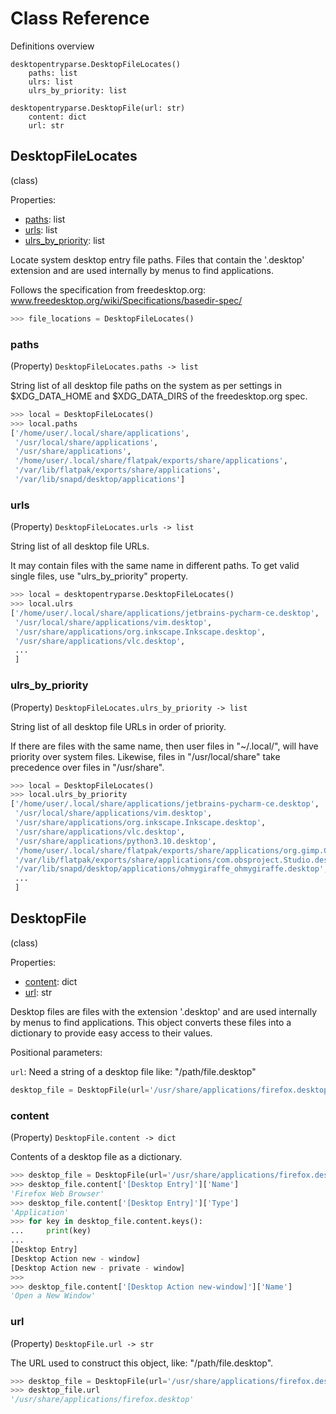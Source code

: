 # Class Reference

Definitions overview
```
desktopentryparse.DesktopFileLocates()
    paths: list
    ulrs: list
    ulrs_by_priority: list

desktopentryparse.DesktopFile(url: str)
    content: dict
    url: str
```

## DesktopFileLocates
(class)

Properties:

* [paths](#paths): list
* [urls](#urls): list
* [ulrs_by_priority](#ulrs_by_priority): list

Locate system desktop entry file paths.
Files that contain the '.desktop' extension and are used internally by
menus to find applications.

Follows the specification from freedesktop.org: www.freedesktop.org/wiki/Specifications/basedir-spec/
```python
>>> file_locations = DesktopFileLocates()
```

### paths
(Property) `DesktopFileLocates.paths -> list`

String list of all desktop file paths on the system as per settings
in $XDG_DATA_HOME and $XDG_DATA_DIRS of the freedesktop.org spec.

```python
>>> local = DesktopFileLocates()
>>> local.paths
['/home/user/.local/share/applications',
 '/usr/local/share/applications',
 '/usr/share/applications',
 '/home/user/.local/share/flatpak/exports/share/applications',
 '/var/lib/flatpak/exports/share/applications',
 '/var/lib/snapd/desktop/applications']
```

### urls
(Property) `DesktopFileLocates.urls -> list`

String list of all desktop file URLs.

It may contain files with the
same name in different paths. To get valid single files, use
"ulrs_by_priority" property.

```python
>>> local = desktopentryparse.DesktopFileLocates()
>>> local.ulrs
['/home/user/.local/share/applications/jetbrains-pycharm-ce.desktop',
 '/usr/local/share/applications/vim.desktop',
 '/usr/share/applications/org.inkscape.Inkscape.desktop',
 '/usr/share/applications/vlc.desktop',
 ...
 ]
```

### ulrs_by_priority
(Property) `DesktopFileLocates.ulrs_by_priority -> list`

String list of all desktop file URLs in order of priority.

If there are files with the same name, then user files in "~/.local/",
will have priority over system files. Likewise, files in
"/usr/local/share" take precedence over files in "/usr/share".

```python
>>> local = DesktopFileLocates()
>>> local.ulrs_by_priority
['/home/user/.local/share/applications/jetbrains-pycharm-ce.desktop',
 '/usr/local/share/applications/vim.desktop',
 '/usr/share/applications/org.inkscape.Inkscape.desktop',
 '/usr/share/applications/vlc.desktop',
 '/usr/share/applications/python3.10.desktop',
 '/home/user/.local/share/flatpak/exports/share/applications/org.gimp.GIMP.desktop',
 '/var/lib/flatpak/exports/share/applications/com.obsproject.Studio.desktop',
 '/var/lib/snapd/desktop/applications/ohmygiraffe_ohmygiraffe.desktop',
 ...
 ]
```

## DesktopFile
(class)

Properties:

* [content](#content): dict
* [url](#url): str

Desktop files are files with the extension '.desktop' and are used
internally by menus to find applications. This object converts these files
into a dictionary to provide easy access to their values.

Positional parameters:

`url`: Need a string of a desktop file like: "/path/file.desktop"

```python
desktop_file = DesktopFile(url='/usr/share/applications/firefox.desktop')
```

### content
(Property) `DesktopFile.content -> dict`

Contents of a desktop file as a dictionary.

```python
>>> desktop_file = DesktopFile(url='/usr/share/applications/firefox.desktop')
>>> desktop_file.content['[Desktop Entry]']['Name']
'Firefox Web Browser'
>>> desktop_file.content['[Desktop Entry]']['Type']
'Application'
>>> for key in desktop_file.content.keys():
...     print(key)
...
[Desktop Entry]
[Desktop Action new - window]
[Desktop Action new - private - window]
>>>
>>> desktop_file.content['[Desktop Action new-window]']['Name']
'Open a New Window'
```

### url
(Property) `DesktopFile.url -> str`

The URL used to construct this object, like: "/path/file.desktop".

```python
>>> desktop_file = DesktopFile(url='/usr/share/applications/firefox.desktop')
>>> desktop_file.url
'/usr/share/applications/firefox.desktop'
```